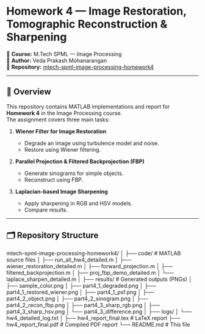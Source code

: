 # Homework 4 — Image Restoration, Tomographic Reconstruction & Sharpening  

📌 **Course:** M.Tech SPML — Image Processing  
👤 **Author:** Veda Prakash Mohanarangan  
📂 **Repository:** [mtech-spml-image-processing-homework4](https://github.com/VedaMahi321/mtech-spml-image-processing-homework4)  

---

## 📖 Overview  
This repository contains MATLAB implementations and report for **Homework 4** in the Image Processing course.  
The assignment covers three main tasks:  

1. **Wiener Filter for Image Restoration**  
   - Degrade an image using turbulence model and noise.  
   - Restore using Wiener filtering.  

2. **Parallel Projection & Filtered Backprojection (FBP)**  
   - Generate sinograms for simple objects.  
   - Reconstruct using FBP.  

3. **Laplacian-based Image Sharpening**  
   - Apply sharpening in RGB and HSV models.  
   - Compare results.  

---

## 🗂 Repository Structure  

mtech-spml-image-processing-homework4/
│
├── code/ # MATLAB source files
│ ├── run_all_hw4_detailed.m
│ ├── wiener_restoration_detailed.m
│ ├── forward_projection.m
│ ├── filtered_backprojection.m
│ ├── proj_fbp_demo_detailed.m
│ └── laplace_sharpen_detailed.m
│
├── results/ # Generated outputs (PNGs)
│ ├── sample_color.png
│ ├── part4_1_degraded.png
│ ├── part4_1_restored_wiener.png
│ ├── part4_1_psf.png
│ ├── part4_2_object.png
│ ├── part4_2_sinogram.png
│ ├── part4_2_recon_fbp.png
│ ├── part4_3_sharp_rgb.png
│ ├── part4_3_sharp_hsv.png
│ └── part4_3_difference.png
│
├── logs/
│ └── hw4_detailed_log.txt
│
├── hw4_report_final.tex # LaTeX report
├── hw4_report_final.pdf # Compiled PDF report
└── README.md # This file
